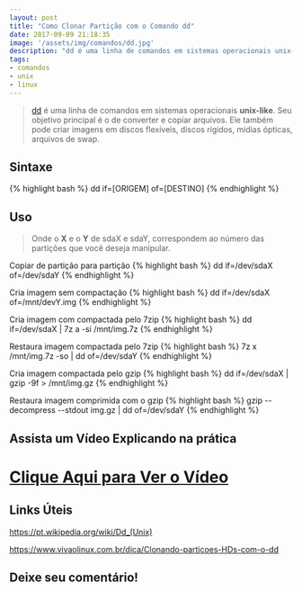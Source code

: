 ```yaml
---
layout: post
title: "Como Clonar Partição com o Comando dd"
date: 2017-09-09 21:18:35
image: '/assets/img/comandos/dd.jpg'
description: "dd é uma linha de comandos em sistemas operacionais unix-like. Seu objetivo principal é o de converter e copiar arquivos."
tags:
- comandos
- unix
- linux
---
```


> [dd](https://pt.wikipedia.org/wiki/Dd_(Unix)) é uma linha de comandos em sistemas operacionais __unix-like__. Seu objetivo principal é o de converter e copiar arquivos. Ele também pode criar imagens em discos flexíveis, discos rígidos, mídias ópticas, arquivos de swap.

## Sintaxe
{% highlight bash %}
dd if=[ORIGEM] of=[DESTINO]
{% endhighlight %}

## Uso

> Onde o __X__ e o __Y__ de sdaX e sdaY, correspondem ao número das partições que você deseja manipular.

Copiar de partição para partição
{% highlight bash %}
dd if=/dev/sdaX of=/dev/sdaY
{% endhighlight %}

Cria imagem sem compactação
{% highlight bash %}
dd if=/dev/sdaX of=/mnt/devY.img
{% endhighlight %}

Cria imagem com compactada pelo 7zip
{% highlight bash %}
dd if=/dev/sdaX | 7z a -si /mnt/img.7z
{% endhighlight %}

Restaura imagem compactada pelo 7zip
{% highlight bash %}
7z x /mnt/img.7z -so | dd of=/dev/sdaY
{% endhighlight %}

Cria imagem compactada pelo gzip
{% highlight bash %}
dd if=/dev/sdaX | gzip -9f > /mnt/img.gz
{% endhighlight %}

Restaura imagem comprimida com o gzip
{% highlight bash %}
gzip --decompress --stdout img.gz | dd of=/dev/sdaY
{% endhighlight %}

## Assista um Vídeo Explicando na prática

# [Clique Aqui para Ver o Vídeo](https://www.youtube.com/watch?v=_TnBJyx_q9k)


## Links Úteis

<https://pt.wikipedia.org/wiki/Dd_(Unix)>

<https://www.vivaolinux.com.br/dica/Clonando-particoes-HDs-com-o-dd>

## Deixe seu comentário!

<script async src="https://pagead2.googlesyndication.com/pagead/js/adsbygoogle.js"></script>

<!-- Informat -->
<ins class="adsbygoogle"
 style="display:block"
 data-ad-client="ca-pub-2838251107855362"
 data-ad-slot="2327980059"
 data-ad-format="auto"
 data-full-width-responsive="true"></ins>

<script>
(adsbygoogle = window.adsbygoogle || []).push({});
</script>

